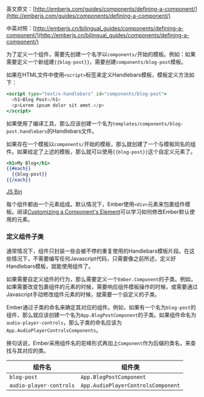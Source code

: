 英文原文：[http://emberjs.com/guides/components/defining-a-component/](http://emberjs.com/guides/components/defining-a-component/)

中英对照：[http://emberjs.cn/bilingual_guides/components/defining-a-component/](http://emberjs.cn/bilingual_guides/components/defining-a-component/)

为了定义一个组件，需要先创建一个名字以`components/`开始的模板。例如：如果需要定义一个新组建`{{blog-post}}`，需要创建`components/blog-post`模板。

如果在HTML文件中使用`<script>`标签来定义Handlebars模板，模板定义方法如下：

```handlebars
<script type="text/x-handlebars" id="components/blog-post">
  <h1>Blog Post</h1>
  <p>Lorem ipsum dolor sit amet.</p>
</script>
```

如果使用了编译工具，那么应该创建一个名为`templates/components/blog-post.handlebars`的Handlebars文件。

如果存在一个模板以`components/`开始的模板，那么就创建了一个与模板同名的组件。如果给定了上述的模板，那么就可以使用`{{blog-post}}`这个自定义元素了。

```handlebars
<h1>My Blog</h1>
{{#each}}
  {{blog-post}}
{{/each}}
```

<a class="jsbin-embed" href="http://jsbin.com/ifuxey/1/embed?live,html">JS Bin</a><script src="http://static.jsbin.com/js/embed.js"></script>

每个组件都由一个元素组成。默认情况下，Ember使用`<div>`元素来包裹组件模板。阅读[Customizing a Component's Element](/guides/components/customizing-a-components-element)可以学习如何修改Ember默认使用的元素。

### 定义组件子类

通常情况下，组件只封装一些会被不停的重复使用的Handlebars模板片段。在这些情况下，不需要编写任何Javascript代码，只需要像之前所述，定义好Handlebars模板，就能使用组件了。

如果需要自定义组件的行为，那么需要定义一个`Ember.Component`的子类。例如，如果需要改变包裹组件的元素的时候，需要响应组件模板操作的时候，或需要通过Javascript手动修改组件元素的时候，就需要一个自定义的子类。

Ember通过子类的命名来确定其对应的组件。例如，如果有一个名为`blog-post`的组件，那么就应该创建一个名为`App.BlogPostComponent`的子类。如果组件命名为`audio-player-controls`，那么子类的命名应该为`App.AudioPlayerControlsComponents`。

换句话说，Ember采用组件名的驼峰形式再加上`Component`作为后缀的类名，来查找与其对应的类。

<table>
  <thead>
  <tr>
    <th>组件名</th>
    <th>组件类</th>
  </tr>
  </thead>
  <tr>
    <td><code>blog-post</code></td>
    <td><code>App.BlogPostComponent</code></td>
  </tr>
  <tr>
    <td><code>audio-player-controls</code></td>
    <td><code>App.AudioPlayerControlsComponent</code></td>
  </tr>
</table>
